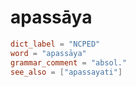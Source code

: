 # apassāya

``` toml
dict_label = "NCPED"
word = "apassāya"
grammar_comment = "absol."
see_also = ["apassayati"]
```

